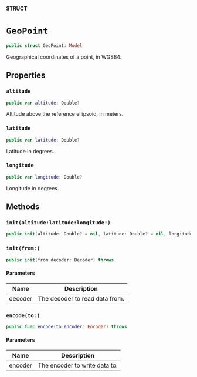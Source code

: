 **STRUCT**

# `GeoPoint`

```swift
public struct GeoPoint: Model
```

Geographical coordinates of a point, in WGS84.

## Properties
### `altitude`

```swift
public var altitude: Double?
```

Altitude above the reference ellipsoid, in meters.

### `latitude`

```swift
public var latitude: Double?
```

Latitude in degrees.

### `longitude`

```swift
public var longitude: Double?
```

Longitude in degrees.

## Methods
### `init(altitude:latitude:longitude:)`

```swift
public init(altitude: Double? = nil, latitude: Double? = nil, longitude: Double? = nil)
```

### `init(from:)`

```swift
public init(from decoder: Decoder) throws
```

#### Parameters

| Name | Description |
| ---- | ----------- |
| decoder | The decoder to read data from. |

### `encode(to:)`

```swift
public func encode(to encoder: Encoder) throws
```

#### Parameters

| Name | Description |
| ---- | ----------- |
| encoder | The encoder to write data to. |